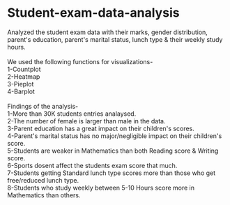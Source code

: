 # Student-exam-data-analysis
Analyzed the student exam data with their marks, gender distribution, parent's education, parent's marital status, lunch type & their weekly study hours. 
<br>
<br>
We used the following functions for visualizations-
<br>
1-Countplot
<br>
2-Heatmap
<br>
3-Pieplot
<br>
4-Barplot
<br>
<br>
Findings of the analysis-
<br>
1-More than 30K students entries analaysed.
<br>
2-The number of female is larger than male in the data.
<br>
3-Parent education has a great impact on their children's scores.
<br>
4-Parent's marital status has no major/negligible impact on their children's score.
<br>
5-Students are weaker in Mathematics than both Reading score & Writing score.
<br>
6-Sports dosent affect the students exam score that much.
<br>
7-Students getting Standard lunch type scores more than those who get free/reduced lunch type.
<br>
8-Students who study weekly between 5-10 Hours score more in Mathematics than others.
